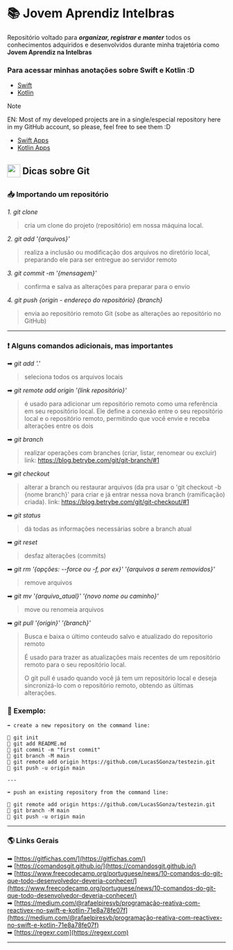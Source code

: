 # 📚 Jovem Aprendiz Intelbras

Repositório voltado para ***organizar, registrar e manter*** todos os conhecimentos adquiridos e desenvolvidos durante minha trajetória como **Jovem Aprendiz na Intelbras**

### Para acessar minhas anotações sobre **Swift** e **Kotlin** :D

- [Swift](https://github.com/LucasSGonza/JovemAprendizIntelbras-Lucas/tree/main/Swift)
- [Kotlin](https://github.com/LucasSGonza/JovemAprendizIntelbras-Lucas/tree/main/Kotlin)

> [!NOTE]
> EN: Most of my developed projects are in a single/especial repository here in my GitHub account, so please, feel free to see them :D
> - [Swift Apps](https://github.com/LucasSGonza/JovemAprendizIntelbras-Lucas/tree/main/Swift/AppsComSwift)
> - [Kotlin Apps]()

## <img src='https://git-scm.com/images/logos/downloads/Git-Icon-1788C.svg' width='30px' align='center' style='padding-bottom:5px'/> Dicas sobre Git

### 📥 Importando um repositório

*1. git clone*
> cria um clone do projeto (repositório) em nossa máquina local.

*2. git add '{arquivos}'*
> realiza a inclusão ou modificação dos arquivos no diretório local, preparando ele para ser entregue ao servidor remoto

*3. git commit -m '{mensagem}'*
> confirma e salva as alterações para preparar para o envio

*4. git push {origin - endereço do repositório} {branch}*
> envia ao repositório remoto Git (sobe as alterações ao repositório no GitHub)

---

### ❗ Alguns comandos adicionais, mas importantes

➡ *git add '.'*
> seleciona todos os arquivos locais 

➡ *git remote add origin '{link repositório}'* 
> é usado para adicionar um repositório remoto como uma referência em seu repositório local. Ele define a conexão entre o seu repositório local e o repositório remoto, permitindo que você envie e receba alterações entre os dois

➡ *git branch*
> realizar operações com branches (criar, listar, renomear ou excluir) 
> link: https://blog.betrybe.com/git/git-branch/#1

➡ *git checkout*
> alterar a branch ou restaurar arquivos (da pra usar o 'git checkout -b {nome branch}' para criar e já entrar nessa nova branch (ramificação) criada).
> link: https://blog.betrybe.com/git/git-checkout/#1
 
➡ *git status*
> dá todas as informações necessárias sobre a branch atual

➡ *git reset*
> desfaz alterações (commits)

➡ *git rm '{opções: --force ou -f, por ex}' '{arquivos a serem removidos}'*
> remove arquivos

➡ *git mv '{arquivo_atual}' '{novo nome ou caminho}'*
> move ou renomeia arquivos

➡ *git pull '{origin}' '{branch}'*
> Busca e baixa o último conteudo salvo e atualizado do repositorio remoto 
> 
> É usado para trazer as atualizações mais recentes de um repositório remoto para o seu repositório local. 
> 
> O git pull é usado quando você já tem um repositório local e deseja sincronizá-lo com o repositório remoto, obtendo as últimas alterações.

### 📘 Exemplo:
```
➡ create a new repository on the command line:

🔸 git init
🔸 git add README.md
🔸 git commit -m "first commit"
🔸 git branch -M main
🔸 git remote add origin https://github.com/LucasSGonza/testezin.git
🔸 git push -u origin main

---

➡ push an existing repository from the command line:

🔸 git remote add origin https://github.com/LucasSGonza/testezin.git
🔸 git branch -M main
🔸 git push -u origin main
```
---

### 🌎 Links Gerais

➡ [https://gitfichas.com/](https://gitfichas.com/)<br>
➡ [https://comandosgit.github.io/](https://comandosgit.github.io/)<br>
➡ [https://www.freecodecamp.org/portuguese/news/10-comandos-do-git-que-todo-desenvolvedor-deveria-conhecer/](https://www.freecodecamp.org/portuguese/news/10-comandos-do-git-que-todo-desenvolvedor-deveria-conhecer/)<br>
➡ [https://medium.com/@rafaelpiresvb/programação-reativa-com-reactivex-no-swift-e-kotlin-71e8a78fe07f](https://medium.com/@rafaelpiresvb/programação-reativa-com-reactivex-no-swift-e-kotlin-71e8a78fe07f)<br>
➡ [https://regexr.com](https://regexr.com)

---

